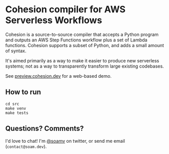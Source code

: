 # Cohesion compiler for AWS Serverless Workflows

Cohesion is a source-to-source compiler that accepts a Python program
and outputs an AWS Step Functions workflow plus a set of Lambda
functions. Cohesion supports a subset of Python, and adds a small
amount of syntax.

It's aimed primarily as a way to make it easier to produce new
serverless systems; not as a way to transparently transform large
existing codebases.

See [preview.cohesion.dev](https://preview.cohesion.dev) for a
web-based demo.

## How to run

```
cd src
make venv
make tests
```

## Questions? Comments?

I'd love to chat! I'm [@soamv](https://twitter.com/soamv) on twitter,
or send me email (`contact@soam.dev`).
